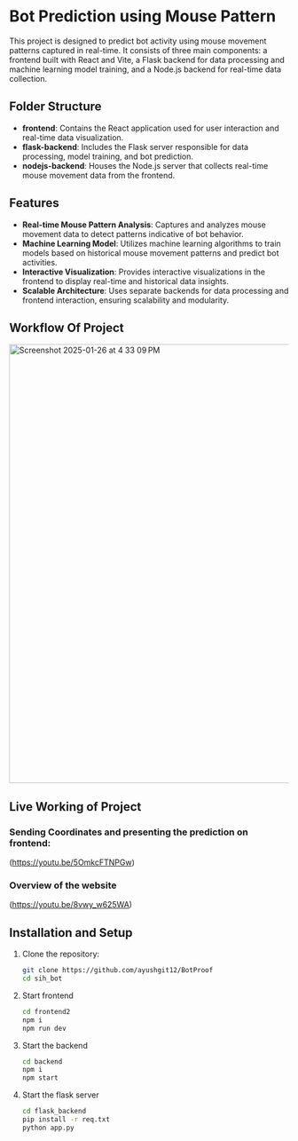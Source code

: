 # Bot Prediction using Mouse Pattern

This project is designed to predict bot activity using mouse movement patterns captured in real-time. It consists of three main components: a frontend built with React and Vite, a Flask backend for data processing and machine learning model training, and a Node.js backend for real-time data collection.

## Folder Structure

- **frontend**: Contains the React application used for user interaction and real-time data visualization.
- **flask-backend**: Includes the Flask server responsible for data processing, model training, and bot prediction.
- **nodejs-backend**: Houses the Node.js server that collects real-time mouse movement data from the frontend.

## Features

- **Real-time Mouse Pattern Analysis**: Captures and analyzes mouse movement data to detect patterns indicative of bot behavior.
- **Machine Learning Model**: Utilizes machine learning algorithms to train models based on historical mouse movement patterns and predict bot activities.
- **Interactive Visualization**: Provides interactive visualizations in the frontend to display real-time and historical data insights.
- **Scalable Architecture**: Uses separate backends for data processing and frontend interaction, ensuring scalability and modularity.

## Workflow Of Project

<img width="791" alt="Screenshot 2025-01-26 at 4 33 09 PM" src="https://github.com/user-attachments/assets/f3d4a42d-d608-4112-a571-23a123fc01b5" />


## Live Working of Project

### Sending Coordinates and presenting the prediction on frontend:
   (https://youtu.be/5OmkcFTNPGw)
   
### Overview of the website
   (https://youtu.be/8vwy_w625WA)




## Installation and Setup

1. Clone the repository:
   ```bash
   git clone https://github.com/ayushgit12/BotProof
   cd sih_bot
   ```

2. Start frontend
   ```bash
   cd frontend2
   npm i
   npm run dev
   ```

3. Start the backend
   ```bash
   cd backend
   npm i
   npm start
   ```

4. Start the flask server
   ```bash
   cd flask_backend
   pip install -r req.txt
   python app.py
   ```
   
